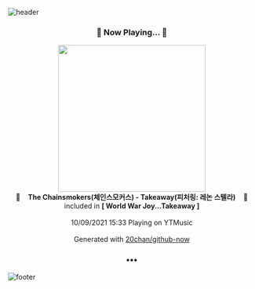 ![header](https://capsule-render.vercel.app/api?type=wave&height=170&section=header&text=Hi.%20I'm%20SHIFT&fontColor=090707&fontAlignX=45&fontAlignY=65&fontSize=100)

<h3 align="center">🎵 Now Playing... 🎵</h3>
<p align="center">
  <a href="https://music.youtube.com/watch?v=lLwuuLIs-H0">
    <img width="300" src="https://lh3.googleusercontent.com/KnDvWEPnD3H0UgidJUxFJUi1h8mxCVcaBKGcQsaNj8shB_EZd3rBzBx-NleH1uOtOxIoAM9Zj4f2q5w">
  </a>
  <br>
  🎵&nbsp&nbsp&nbsp <b>The Chainsmokers(체인스모커스) - Takeaway(피처링: 레논 스텔라)</b> &nbsp&nbsp&nbsp🎵
  <br>
  included in <b>[ World War Joy...Takeaway ]</b>
  
  <br />
  <br />
  10/09/2021 15:33 Playing on YTMusic
  <br />
  <br />
  Generated with <a href="https://github.com/20chan/github-now">20chan/github-now</a>
</p>

<h3 align="center">•••</h3>

![footer](https://capsule-render.vercel.app/api?type=wave&height=150&section=footer)
